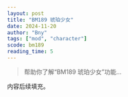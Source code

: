 ```yaml
---
layout: post
title: "BM189 琥珀少女"
date: 2024-11-20
author: "Bny"
tags: ["mod", "character"]
scode: bm189
reading_time: 5
---
```


> 帮助你了解“BM189 琥珀少女”功能...

内容后续填充。
